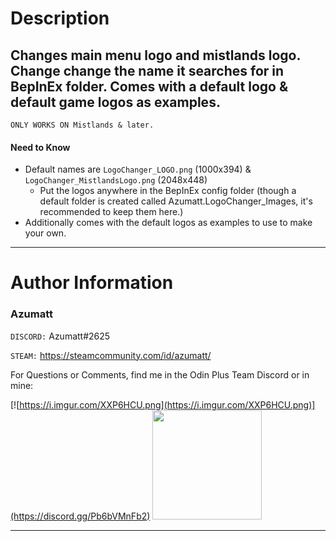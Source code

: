# Description

## Changes main menu logo and mistlands logo. Change change the name it searches for in BepInEx folder. Comes with a default logo & default game logos as examples.

`ONLY WORKS ON Mistlands & later.`

#### Need to Know

- Default names are `LogoChanger_LOGO.png` (1000x394) & `LogoChanger_MistlandsLogo.png` (2048x448)
    - Put the logos anywhere in the BepInEx config folder (though a default folder is created called
      Azumatt.LogoChanger_Images, it's recommended to keep them here.)
- Additionally comes with the default logos as examples to use to make your own.

---

# Author Information

### Azumatt

`DISCORD:` Azumatt#2625

`STEAM:` https://steamcommunity.com/id/azumatt/

For Questions or Comments, find me in the Odin Plus Team Discord or in mine:

[![https://i.imgur.com/XXP6HCU.png](https://i.imgur.com/XXP6HCU.png)](https://discord.gg/Pb6bVMnFb2)
<a href="https://discord.gg/pdHgy6Bsng"><img src="https://i.imgur.com/Xlcbmm9.png" href="https://discord.gg/pdHgy6Bsng" width="175" height="175"></a>
***